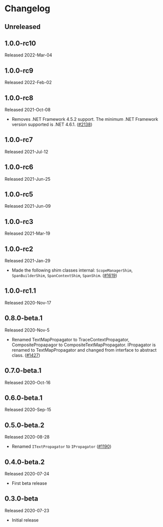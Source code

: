 # Changelog

## Unreleased

## 1.0.0-rc10

Released 2022-Mar-04

## 1.0.0-rc9

Released 2022-Feb-02

## 1.0.0-rc8

Released 2021-Oct-08

* Removes .NET Framework 4.5.2 support. The minimum .NET Framework version
  supported is .NET 4.6.1. ([#2138](https://github.com/open-telemetry/opentelemetry-dotnet/issues/2138))

## 1.0.0-rc7

Released 2021-Jul-12

## 1.0.0-rc6

Released 2021-Jun-25

## 1.0.0-rc5

Released 2021-Jun-09

## 1.0.0-rc3

Released 2021-Mar-19

## 1.0.0-rc2

Released 2021-Jan-29

* Made the following shim classes internal: `ScopeManagerShim`,
  `SpanBuilderShim`, `SpanContextShim`, `SpanShim`.
  ([#1619](https://github.com/open-telemetry/opentelemetry-dotnet/pull/1619))

## 1.0.0-rc1.1

Released 2020-Nov-17

## 0.8.0-beta.1

Released 2020-Nov-5

* Renamed TextMapPropagator to TraceContextPropagator, CompositePropapagor
  to CompositeTextMapPropagator. IPropagator is renamed to TextMapPropagator
  and changed from interface to abstract class.
  ([#1427](https://github.com/open-telemetry/opentelemetry-dotnet/pull/1427))

## 0.7.0-beta.1

Released 2020-Oct-16

## 0.6.0-beta.1

Released 2020-Sep-15

## 0.5.0-beta.2

Released 2020-08-28

* Renamed `ITextPropagator` to `IPropagator`
  ([#1190](https://github.com/open-telemetry/opentelemetry-dotnet/pull/1190))

## 0.4.0-beta.2

Released 2020-07-24

* First beta release

## 0.3.0-beta

Released 2020-07-23

* Initial release
